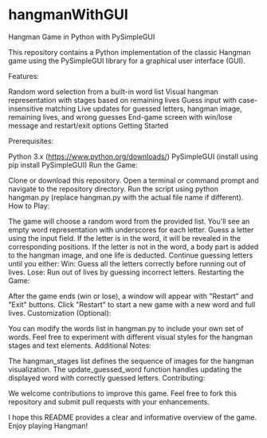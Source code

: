 # hangmanWithGUI

Hangman Game in Python with PySimpleGUI

This repository contains a Python implementation of the classic Hangman game using the PySimpleGUI library for a graphical user interface (GUI).

Features:

Random word selection from a built-in word list
Visual hangman representation with stages based on remaining lives
Guess input with case-insensitive matching
Live updates for guessed letters, hangman image, remaining lives, and wrong guesses
End-game screen with win/lose message and restart/exit options
Getting Started

Prerequisites:

Python 3.x (https://www.python.org/downloads/)
PySimpleGUI (install using pip install PySimpleGUI)
Run the Game:

Clone or download this repository.
Open a terminal or command prompt and navigate to the repository directory.
Run the script using python hangman.py (replace hangman.py with the actual file name if different).
How to Play:

The game will choose a random word from the provided list.
You'll see an empty word representation with underscores for each letter.
Guess a letter using the input field.
If the letter is in the word, it will be revealed in the corresponding positions.
If the letter is not in the word, a body part is added to the hangman image, and one life is deducted.
Continue guessing letters until you either:
Win: Guess all the letters correctly before running out of lives.
Lose: Run out of lives by guessing incorrect letters.
Restarting the Game:

After the game ends (win or lose), a window will appear with "Restart" and "Exit" buttons.
Click "Restart" to start a new game with a new word and full lives.
Customization (Optional):

You can modify the words list in hangman.py to include your own set of words.
Feel free to experiment with different visual styles for the hangman stages and text elements.
Additional Notes:

The hangman_stages list defines the sequence of images for the hangman visualization.
The update_guessed_word function handles updating the displayed word with correctly guessed letters.
Contributing:

We welcome contributions to improve this game. Feel free to fork this repository and submit pull requests with your enhancements.

I hope this README provides a clear and informative overview of the game. Enjoy playing Hangman!
